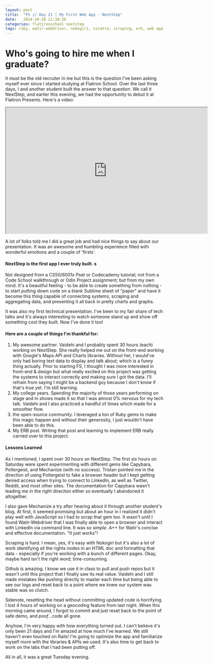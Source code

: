 ```yaml
---
layout: post
title:  "FS // Day 21 | My First Web App - NextStep"
date:   2014-10-28 11:30:30
categories: flatironschool nextstep
tags: ruby, watir-webdriver, nokogiri, sinatra, scraping, erb, web app, testing, html, css, front-end, api
---
```


# Who's going to hire me when I graduate? 

It must be the old recruiter in me but this is the question I've been asking myself ever since I started studying at Flatiron School. Over the last three days, I and another student built the answer to that question. We call it NextStep, and earlier this evening, we had the opportunity to debut it at Flatiron Presents. Here's a video: 

<iframe src="https://docs.google.com/file/d/0B2BGZJ-jbmLncW12aG5UcTlLTnM/preview" width="640" height="400"></iframe>

A lot of folks told me I did a great job and had nice things to say about our presentation. It was an awesome and humbling experience filled with wonderful emotions and a couple of 'firsts'. 

#### NextStep is the first app I ever truly built. s

Not designed from a CS50/6001x Pset or Codecademy tutorial; not from a Code School walkthrough or Odin Project assignment; but from my own mind. It's a beautiful feeling - to be able to create something from nothing - to start putting down code on a blank Sublime sheet of "paper" and have it become this thing capable of connecting systems, scraping and aggregating data, and presenting it all back in pretty charts and graphs.

It was also my first technical presentation. I've been to my fair share of tech talks and it's always interesting to watch someone stand up and show off something cool they built. Now I've done it too! 

#### Here are a couple of things I'm thankful for:

1. My awesome partner. Vaidehi and I probably spent 30 hours (each) working on NextStep. She really helped me out on the front-end working with Google's Maps API and Charts libraries. Without her, I would've only had boring text data to display and talk about; which is a funny thing actually. Prior to starting FS, I thought I was more interested in front-end & design but what really excited on this project was getting the systems to interact correctly and making sure I got the data. I'll refrain from saying I might be a backend guy because I don't know if that's true yet. I'm still learning.
2. My college years. Spending the majority of those years performing on stage and in shows made it so that I was almost 0% nervous for my tech talk. Vaidehi and I also practiced a handful of times which made for a smoother flow.
3. the open-source community. I leveraged a ton of Ruby gems to make this magic happen and without their generosity, I just wouldn't have been able to do this.
4. My ERB post. Writing that post and learning to implement ERB really carried over to this project.

#### Lessons Learned

As I mentioned, I spent over 30 hours on NextStep. The first six hours on Saturday were spent experimenting with different gems like Capybara, Poltergeist, and Mechanize (with no success). Tristan pointed me in the direction of using Poltergeist to fake a browser header but I kept getting denied access when trying to connect to LinkedIn, as well as Twitter, Reddit, and most other sites. The documentation for Capybara wasn't leading me in the right direciton either so eventually I abandoned it altogether.

I also gave Mechanize a try after hearing about it through another student's blog. At first, it seemed promising but about an hour in I realized it didn't play well with JavaScript so I had to scrap that gem too. It wasn't until I found Watir-Webdriver that I was finally able to open a browser and interact with LinkedIn via command line. It was *so simple*. A++ for Watir's concise and effective documentation. "It just works"!

Scraping is hard. I mean, yes, it's easy with Nokogiri but it's also a lot of work identifying all the rights nodes in an HTML doc and formatting that data - especially if you're working with a bunch of different pages. Okay, maybe hard isn't the right word; time-consuming.

Github is amazing. I know we use it in class to pull and push repos but it wasn't until this project that I finally saw its real value. Vaidehi and I still made mistakes like pushing directly to master each time but being able to see our logs and reset back to a point where we knew our system was stable was so clutch.

Sidenote, resetting the head without committing updated code is horrifying. I lost 4 hours of working on a geocoding feature from last night. When this morning came around, I forgot to commit and just reset back to the point of safe demo, and *poof*...code all gone. 

Anyhow, I'm very happy with how everything turned out. I can't believe it's only been 21 days and I'm amazed at how much I've learned. We still haven't even touched on Rails! I'm going to optimize the app and familiarize myself more with the libraries & APIs we used. It's also time to get back to work on the labs that I had been putting off. 

All in all, it was a great Tuesday evening.

